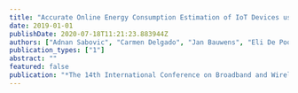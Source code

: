 ```yaml
---
title: "Accurate Online Energy Consumption Estimation of IoT Devices using Energest"
date: 2019-01-01
publishDate: 2020-07-18T11:21:23.883944Z
authors: ["Adnan Sabovic", "Carmen Delgado", "Jan Bauwens", "Eli De Poorter", "Jeroen Famaey"]
publication_types: ["1"]
abstract: ""
featured: false
publication: "*The 14th International Conference on Broadband and Wireless Computing*"
---
```



